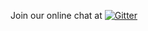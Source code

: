 
Join our online chat at [![Gitter](https://badges.gitter.im/gitterHQ/gitter.svg)](https://gitter.im/atomic/nlp)
